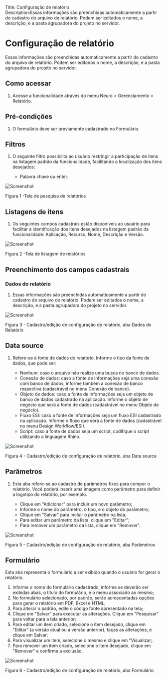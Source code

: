 Title: Configuração de relatório    
Description:Essas informações são preenchidas automaticamente a partir do cadastro do arquivo de relatório. Podem ser editados o nome, a descrição, e a pasta agrupadora do projeto no servidor.   

# Configuração de relatório   

Essas informações são preenchidas automaticamente a partir do cadastro do arquivo de relatório. Podem ser editados o nome, a descrição, e a pasta agrupadora do projeto no servidor.   

## Como acessar 

1. Acesse a funcionalidade através do menu Neuro > Gerenciamento > Relatório.

## Pré-condições

1. O formulário deve ser previamente cadastrado no Formulário. 

## Filtros 

1. O seguinte filtro possibilita ao usuário restringir a participação de itens na listagem padrão da funcionalidade, facilitando a localização dos itens desejados:   

    * Palavra chave ou enter.    

![Screenshot](images/Report-setup-fig01.png)

Figura 1 -Tela de pesquisa de relatórios     

## Listagens de itens

1. Os seguintes campos cadastrais estão disponíveis ao usuário para facilitar a identificação dos itens desejados na listagem padrão da funcionalidade: Aplicação, Recurso, Nome, Descrição e Versão.  

![Screenshot](images/Report-setup-fig02.png)

Figura 2 -Tela de listagem de relatórios    

## Preenchimento dos campos cadastrais  

### Dados do relatório

1. Essas informações são preenchidas automaticamente a partir do cadastro do arquivo de relatório. Podem ser editados o nome, a descrição, e a pasta agrupadora do projeto no servidor.    

![Screenshot](images/Report-setup-fig03.png)

Figura 3 - Cadastro/edição de configuração de relatório, aba Dados do Relatório    

## Data source

1. Refere-se à fonte de dados do relatório. Informe o tipo da fonte de dados, que pode ser:   

    - Nenhum: caso o arquivo não realize uma busca no banco de dados.    
    - Conexão de dados: caso a fonte de informações seja uma conexão com banco de dados, informe também a conexão de banco respectiva       (cadastrável no menu Conexão de banco).   
    - Objeto de dados: caso a fonte de informações seja um objeto de banco de dados cadastrado na aplicação. Informe o objeto de negócio      que será a fonte de dados (cadastrável no menu Objeto de negócio).    
    - Fluxo ESI: caso a fonte de informações seja um fluxo ESI cadastrado na aplicação. Informe o fluxo que será a fonte de dados           (cadastrável no menu Design Workflow/ESI).    
    - Script: caso a fonte de dados seja um script, codifique o script utilizando a linguagem Rhino.    

![Screenshot](images/Report-setup-fig04.png)

Figura 4 - Cadastro/edição de configuração de relatório, aba Data source    

## Parâmetros   

1. Esta aba refere-se ao cadastro de parâmetros fixos para compor o relatório. Você poderá inserir uma imagem como parâmetro para definir a logotipo do relatório, por exemplo.   

    - Clique em "Adicionar" para incluir um novo parâmetro;    
    - Informe o nome do parâmetro, o tipo, e o objeto do parâmetro;   
    - Clique em "Salvar" para incluir o parâmetro na lista;  
    - Para editar um parâmetro da lista, clique em "Editar";   
    - Para remover um parâmetro da lista, clique em "Remover".  

![Screenshot](images/Report-setup-fig05.png)

Figura 5 - Cadastro/edição de configuração de relatório, aba Parâmetros    

## Formulário

Esta aba representa o formulário a ser exibido quando o usuário for gerar o relatório.    

1. Informe o nome do formulário cadastrado, informe se deverão ser exibidas abas, o título do formulário, e o menu associado ao mesmo;    
2. No formulário selecionado, por padrão, serão acrescentadas opções para gerar o relatório em PDF, Excel e HTML;    
3. Para alterar o padrão, edite o código fonte apresentado na tela;  
4. Clique em "Salvar" para executar as alterações. Clique em "Pesquisar" para voltar para a tela anterior;   
5. Para editar um item criado, selecione o item desejado, clique em "Editar" (a versão atual ou a versão anterior), faças as alterações, e clique em Salvar;   
6. Para visualizar um item, selecione o mesmo e clique em "Visualizar;.   
7. Para remover um item criado, selecione o item desejado, clique em "Remover" e confirme a exclusão.    

![Screenshot](images/Report-setup-fig06.png)

Figura 6 - Cadastro/edição de configuração de relatório, aba Formulário  


<!-- !!! tip "About"
    <b>Updated:</b>17/01/2021 - João Pelles Junior

